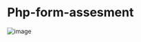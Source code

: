 # Php-form-assesment
![image](https://github.com/kirankumari202/Php-form-assesment/assets/108936589/e17c9f71-2f97-44d2-a787-bf480909b167)
